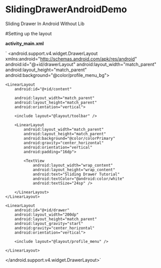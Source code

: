 # SlidingDrawerAndroidDemo
Sliding Drawer In Android Without Lib

#Setting up the layout

**activity_main.xml**


`<?xml version="1.0" encoding="utf-8"?>
<android.support.v4.widget.DrawerLayout xmlns:android="http://schemas.android.com/apk/res/android"
    android:id="@+id/drawerLayout"
    android:layout_width="match_parent"
    android:layout_height="match_parent"
    android:background="@color/profile_menu_bg">

    <LinearLayout
        android:id="@+id/content"

        android:layout_width="match_parent"
        android:layout_height="match_parent"
        android:orientation="vertical">

        <include layout="@layout/toolbar" />

        <LinearLayout
            android:layout_width="match_parent"
            android:layout_height="match_parent"
            android:background="@color/colorPrimary"
            android:gravity="center_horizontal"
            android:orientation="vertical"
            android:padding="16dp">

            <TextView
                android:layout_width="wrap_content"
                android:layout_height="wrap_content"
                android:text="Sliding Drawer Tutorial"
                android:textColor="@android:color/white"
                android:textSize="24sp" />

        </LinearLayout>
    </LinearLayout>

    <LinearLayout
        android:id="@+id/drawer"
        android:layout_width="200dp"
        android:layout_height="match_parent"
        android:layout_gravity="start"
        android:gravity="center_horizontal"
        android:orientation="vertical">

        <include layout="@layout/profile_menu" />

    </LinearLayout>

</android.support.v4.widget.DrawerLayout>`





